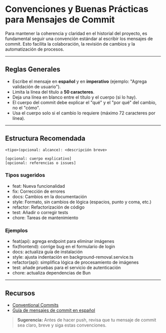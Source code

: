 # Convenciones y Buenas Prácticas para Mensajes de Commit

Para mantener la coherencia y claridad en el historial del proyecto, es fundamental seguir una convención estándar al escribir los mensajes de commit. Esto facilita la colaboración, la revisión de cambios y la automatización de procesos.

---

## Reglas Generales

- Escribe el mensaje en **español** y en **imperativo** (ejemplo: "Agrega validación de usuario").
- Limita la línea del título a **50 caracteres**.
- Deja una línea en blanco entre el título y el cuerpo (si lo hay).
- El cuerpo del commit debe explicar el "qué" y el "por qué" del cambio, no el "cómo".
- Usa el cuerpo solo si el cambio lo requiere (máximo 72 caracteres por línea).

---

## Estructura Recomendada

```
<tipo>(opcional: alcance): <descripción breve>

[opcional: cuerpo explicativo]
[opcional: referencias o issues]
```

### Tipos sugeridos
- feat: Nueva funcionalidad
- fix: Corrección de errores
- docs: Cambios en la documentación
- style: Formato, sin cambios de lógica (espacios, punto y coma, etc.)
- refactor: Refactorización de código
- test: Añadir o corregir tests
- chore: Tareas de mantenimiento

### Ejemplos

- feat(api): agrega endpoint para eliminar imágenes
- fix(frontend): corrige bug en el formulario de login
- docs: actualiza guía de instalación
- style: ajusta indentación en background-removal.service.ts
- refactor(api): simplifica lógica de procesamiento de imágenes
- test: añade pruebas para el servicio de autenticación
- chore: actualiza dependencias de Bun

---

## Recursos
- [Conventional Commits](https://www.conventionalcommits.org/es/v1.0.0/)
- [Guía de mensajes de commit en español](https://carlosazaustre.es/como-escribir-buenos-commits/)

> **Sugerencia:** Antes de hacer push, revisa que tu mensaje de commit sea claro, breve y siga estas convenciones.